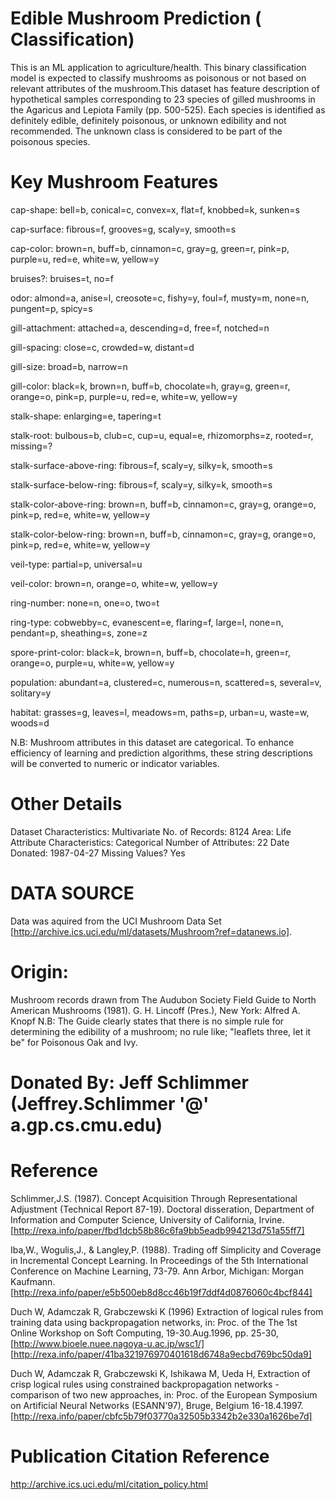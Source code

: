 # Edible Mushroom Prediction ( Classification)
This is an ML application to agriculture/health. This binary classification model is expected to classify mushrooms as poisonous or not based on relevant attributes of the mushroom.This dataset has feature description of hypothetical samples corresponding to 23 species of gilled mushrooms in the Agaricus and Lepiota Family (pp. 500-525). Each species is identified as definitely edible, definitely poisonous, or unknown edibility and not recommended. The unknown class is considered to be part of the poisonous species. 

# Key Mushroom Features
cap-shape: bell=b, conical=c, convex=x, flat=f, knobbed=k, sunken=s

cap-surface: fibrous=f, grooves=g, scaly=y, smooth=s

cap-color: brown=n, buff=b, cinnamon=c, gray=g, green=r, pink=p, purple=u, red=e, white=w, yellow=y

bruises?: bruises=t, no=f

odor: almond=a, anise=l, creosote=c, fishy=y, foul=f, musty=m, none=n, pungent=p, spicy=s

gill-attachment: attached=a, descending=d, free=f, notched=n

gill-spacing: close=c, crowded=w, distant=d

gill-size: broad=b, narrow=n

gill-color: black=k, brown=n, buff=b, chocolate=h, gray=g, green=r, orange=o, pink=p, purple=u, red=e, white=w, yellow=y

stalk-shape: enlarging=e, tapering=t

stalk-root: bulbous=b, club=c, cup=u, equal=e, rhizomorphs=z, rooted=r, missing=?

stalk-surface-above-ring: fibrous=f, scaly=y, silky=k, smooth=s

stalk-surface-below-ring: fibrous=f, scaly=y, silky=k, smooth=s

stalk-color-above-ring: brown=n, buff=b, cinnamon=c, gray=g, orange=o, pink=p, red=e, white=w, yellow=y

stalk-color-below-ring: brown=n, buff=b, cinnamon=c, gray=g, orange=o, pink=p, red=e, white=w, yellow=y

veil-type: partial=p, universal=u

veil-color: brown=n, orange=o, white=w, yellow=y

ring-number: none=n, one=o, two=t

ring-type: cobwebby=c, evanescent=e, flaring=f, large=l, none=n, pendant=p, sheathing=s, zone=z

spore-print-color: black=k, brown=n, buff=b, chocolate=h, green=r, orange=o, purple=u, white=w, yellow=y

population: abundant=a, clustered=c, numerous=n, scattered=s, several=v, solitary=y

habitat: grasses=g, leaves=l, meadows=m, paths=p, urban=u, waste=w, woods=d

N.B: Mushroom attributes in this dataset are categorical. To enhance efficiency of learning and prediction algorithms, these string descriptions will be converted to numeric or indicator variables.

# Other Details
Dataset Characteristics:    Multivariate
No. of Records:             8124
Area:                       Life
Attribute Characteristics:  Categorical
Number of Attributes:       22
Date Donated:               1987-04-27
Missing Values?             Yes

# DATA SOURCE
Data was aquired from the UCI Mushroom Data Set [http://archive.ics.uci.edu/ml/datasets/Mushroom?ref=datanews.io].

# Origin: 
Mushroom records drawn from The Audubon Society Field Guide to North American Mushrooms (1981). G. H. Lincoff (Pres.), New York: Alfred A. Knopf 
N.B: The Guide clearly states that there is no simple rule for determining the edibility of a mushroom; no rule like; "leaflets three, let it be" for Poisonous Oak and Ivy.

# Donated By: Jeff Schlimmer (Jeffrey.Schlimmer '@' a.gp.cs.cmu.edu)

# Reference
Schlimmer,J.S. (1987). Concept Acquisition Through Representational Adjustment (Technical Report 87-19). Doctoral disseration, Department of Information and Computer Science, University of California, Irvine. 
[http://rexa.info/paper/fbd1dcb58b86c6fa9bb5eadb994213d751a55ff7] 

Iba,W., Wogulis,J., & Langley,P. (1988). Trading off Simplicity and Coverage in Incremental Concept Learning. In Proceedings of the 5th International Conference on Machine Learning, 73-79. Ann Arbor, Michigan: Morgan Kaufmann. 
[http://rexa.info/paper/e5b500eb8d8cc46b19f7ddf4d0876060c4bcf844] 

Duch W, Adamczak R, Grabczewski K (1996) Extraction of logical rules from training data using backpropagation networks, in: Proc. of the The 1st Online Workshop on Soft Computing, 19-30.Aug.1996, pp. 25-30, [http://www.bioele.nuee.nagoya-u.ac.jp/wsc1/] 
[http://rexa.info/paper/41ba321976970401618d6748a9ecbd769bc50da9] 

Duch W, Adamczak R, Grabczewski K, Ishikawa M, Ueda H, Extraction of crisp logical rules using constrained backpropagation networks - comparison of two new approaches, in: Proc. of the European Symposium on Artificial Neural Networks (ESANN'97), Bruge, Belgium 16-18.4.1997. 
[http://rexa.info/paper/cbfc5b79f03770a32505b3342b2e330a1626be7d]

# Publication Citation Reference
http://archive.ics.uci.edu/ml/citation_policy.html

